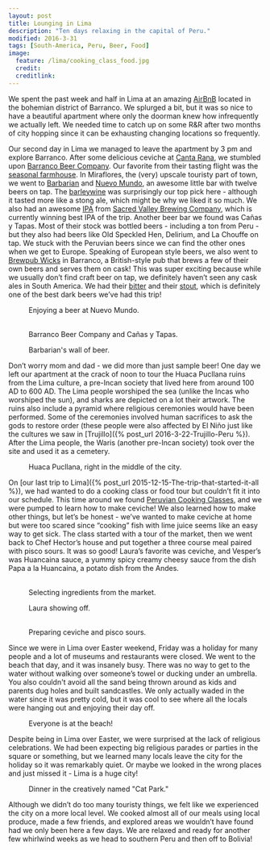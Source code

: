 ```yaml
---
layout: post
title: Lounging in Lima
description: "Ten days relaxing in the capital of Peru."
modified: 2016-3-31
tags: [South-America, Peru, Beer, Food]
image:
  feature: /lima/cooking_class_food.jpg
  credit: 
  creditlink: 
---
```


We spent the past week and half in Lima at an amazing [AirBnB](https://www.airbnb.com/rooms/2241211) located in the bohemian district of Barranco. We splurged a bit, but it was so nice to have a beautiful apartment where only the doorman knew how infrequently we actually left. We needed time to catch up on some R&R after two months of city hopping since it can be exhausting changing locations so frequently.
    
Our second day in Lima we managed to leave the apartment by 3 pm and explore Barranco. After some delicious ceviche at [Canta Rana](https://www.facebook.com/Canta-Rana-224006512068/), we stumbled upon [Barranco Beer Company](https://www.facebook.com/BarrancoBeerCompany/). Our favorite from their tasting flight was the [seasonal farmhouse](https://untappd.com/user/veswill3/checkin/291180920). In Miraflores, the (very) upscale touristy part of town, we went to [Barbarian](http://www.barbarian.pe/) and [Nuevo Mundo](http://www.nuevomundocerveceria.com/), an awesome little bar with twelve beers on tap. The [barleywine](https://untappd.com/user/veswill3/checkin/291471365) was surprisingly our top pick here - although it tasted more like a stong ale, which might be why we liked it so much. We also had an awesome [IPA](https://untappd.com/user/veswill3/checkin/291455163) from [Sacred Valley Brewing Company](http://www.sacredvalleybrewingcompany.com/), which is currently winning best IPA of the trip. Another beer bar we found was Cañas y Tapas. Most of their stock was bottled beers - including a ton from Peru - but they also had beers like Old Speckled Hen, Delirium, and La Chouffe on tap. We stuck with the Peruvian beers since we can find the other ones when we get to Europe. Speaking of European style beers, we also went to [Brewpub Wicks](http://www.brewpubwicks.com/?lang=en) in Barranco, a British-style pub that brews a few of their own beers and serves them on cask! This was super exciting because while we usually don’t find craft beer on tap, we definitely haven’t seen any cask ales in South America. We had their [bitter](https://untappd.com/user/veswill3/checkin/293877981) and their [stout](https://untappd.com/user/veswill3/checkin/293920196), which is definitely one of the best dark beers we’ve had this trip!
<figure>
    <a href="/images/lima/nuevo_mundo.jpg"><img src="/images/lima/nuevo_mundo.jpg" alt=""></a>
    <figcaption>Enjoying a beer at Nuevo Mundo.</figcaption>
</figure>
<figure class="half">
    <a href="/images/lima/bbc.jpg"><img src="/images/lima/bbc.jpg" alt=""></a>
    <a href="/images/lima/canas_y_tapas.jpg"><img src="/images/lima/canas_y_tapas.jpg" alt=""></a>
    <figcaption>Barranco Beer Company and Cañas y Tapas.</figcaption>
</figure>
<figure>
    <a href="/images/lima/barbarian.jpg"><img src="/images/lima/barbarian.jpg" alt=""></a>
    <figcaption>Barbarian's wall of beer.</figcaption>
</figure>

Don’t worry mom and dad - we did more than just sample beer! One day we left our apartment at the crack of noon to tour the Huaca Pucllana ruins from the Lima culture, a pre-Incan society that lived here from around 100 AD to 600 AD. The Lima people worshiped the sea (unlike the Incas who worshiped the sun), and sharks are depicted on a lot their artwork. The ruins also include a pyramid where religious ceremonies would have been performed. Some of the ceremonies involved human sacrifices to ask the gods to restore order (these people were also affected by El Niño just like the cultures we saw in [Trujillo]({% post_url 2016-3-22-Trujillo-Peru %}). After the Lima people, the Waris (another pre-Incan society) took over the site and used it as a cemetery.
<figure>
    <a href="/images/lima/huaca_pucllana.jpg"><img src="/images/lima/huaca_pucllana.jpg" alt=""></a>
    <figcaption>Huaca Pucllana, right in the middle of the city.</figcaption>
</figure>

On [our last trip to Lima]({% post_url 2015-12-15-The-trip-that-started-it-all %}), we had wanted to do a cooking class or food tour but couldn’t fit it into our schedule. This time around we found [Peruvian Cooking Classes](http://peruviancookingclasses.com/), and we were pumped to learn how to make ceviche! We also learned how to make other things, but let’s be honest - we’ve wanted to make ceviche at home but were too scared since “cooking” fish with lime juice seems like an easy way to get sick. The class started with a tour of the market, then we went back to Chef Hector’s house and put together a three course meal paired with pisco sours. It was so good! Laura’s favorite was ceviche, and Vesper’s was Huancai­na sauce, a yummy spicy creamy cheesy sauce from the dish Papa a la Huancaina, a potato dish from the Andes.
<figure class="half">
    <a href="/images/lima/fish.jpg"><img src="/images/lima/fish.jpg" alt=""></a>
    <a href="/images/lima/tamales.jpg"><img src="/images/lima/tamales.jpg" alt=""></a>
    <figcaption>Selecting ingredients from the market.</figcaption>
</figure>
<figure>
    <a href="/images/lima/laura_with_food.jpg"><img src="/images/lima/laura_with_food.jpg" alt=""></a>
    <figcaption>Laura showing off.</figcaption>
</figure>
<figure class="half">
    <a href="/images/lima/making_ceviche.jpg"><img src="/images/lima/making_ceviche.jpg" alt=""></a>
    <a href="/images/lima/making_pisco_sour.jpg"><img src="/images/lima/making_pisco_sour.jpg" alt=""></a>
    <figcaption>Preparing ceviche and pisco sours.</figcaption>
</figure>

Since we were in Lima over Easter weekend, Friday was a holiday for many people and a lot of museums and restaurants were closed. We went to the beach that day, and it was insanely busy. There was no way to get to the water without walking over someone’s towel or ducking under an umbrella. You also couldn't avoid all the sand being thrown around as kids and parents dug holes and built sandcastles. We only actually waded in the water since it was pretty cold, but it was cool to see where all the locals were hanging out and enjoying their day off. 
<figure>
    <a href="/images/lima/beach.jpg"><img src="/images/lima/beach.jpg" alt=""></a>
    <figcaption>Everyone is at the beach!</figcaption>
</figure>

Despite being in Lima over Easter, we were surprised at the lack of religious celebrations. We had been expecting big religious parades or parties in the square or something, but we learned many locals leave the city for the holiday so it was remarkably quiet. Or maybe we looked in the wrong places and just missed it - Lima is a huge city!
<figure>
    <a href="/images/lima/cat_park.jpg"><img src="/images/lima/cat_park.jpg" alt=""></a>
    <figcaption>Dinner in the creatively named "Cat Park."</figcaption>
</figure>

Although we didn’t do too many touristy things, we felt like we experienced the city on a more local level. We cooked almost all of our meals using local produce, made a few friends, and explored areas we wouldn’t have found had we only been here a few days. We are relaxed and ready for another few whirlwind weeks as we head to southern Peru and then off to Bolivia!
